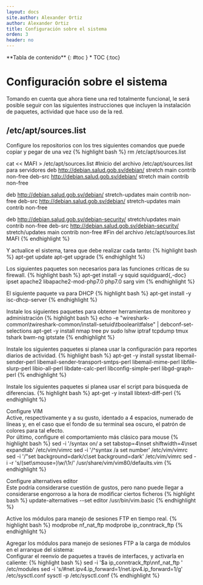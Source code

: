 ```yaml
---
layout: docs
site.author: Alexander Ortiz
author: Alexander Ortiz
title: Configuración sobre el sistema
orden: 3
header: no
---
```


<div class="panel radius" markdown="1">
**Tabla de contenido**
{: #toc }
*  TOC
{:toc}
</div>

# Configuración sobre el sistema

Tomando en cuenta que ahora tiene una red totalmente funcional, le será posible seguir con las siguientes instrucciones que incluyen la instalación de paquetes, actividad que hace uso de la red.

## /etc/apt/sources.list
Configure los repositorios con los tres siguientes comandos que puede copiar y pegar de una vez
{% highlight bash %}
rm /etc/apt/sources.list

cat << MAFI > /etc/apt/sources.list 
#Inicio del archivo /etc/apt/sources.list para servidores
deb http://debian.salud.gob.sv/debian/ stretch main contrib non-free
deb-src http://debian.salud.gob.sv/debian/ stretch main contrib non-free

deb http://debian.salud.gob.sv/debian/ stretch-updates main contrib non-free
deb-src http://debian.salud.gob.sv/debian/ stretch-updates main contrib non-free

deb http://debian.salud.gob.sv/debian-security/ stretch/updates main contrib non-free
deb-src http://debian.salud.gob.sv/debian-security/ stretch/updates main contrib non-free
#Fin del archivo /etc/apt/sources.list
MAFI
{% endhighlight %}

Y actualice el sistema, tarea que debe realizar cada tanto:
{% highlight bash %}
apt-get update
apt-get upgrade 
{% endhighlight %}

Los siguientes paquetes son necesarios para las funciones críticas de su firewall.
{% highlight bash %}
apt-get install -y squid squidguard{,-doc} ipset apache2 libapache2-mod-php7.0 php7.0 sarg vim
{% endhighlight %}

El siguiente paquete va para DHCP
{% highlight bash %}
apt-get install -y isc-dhcp-server
{% endhighlight %}

Instale los siguientes paquetes para obtener herramientas de monitoreo y administración
{% highlight bash %}
echo -e "wireshark-common\twireshark-common/install-setuid\tboolean\tfalse" | debconf-set-selections
apt-get -y install nmap tree pv sudo lshw iptraf tcpdump tmux tshark bwm-ng iptstate 
{% endhighlight %}

Instale los siguientes paquetes si planea usar la configuración para reportes diarios de actividad.
{% highlight bash %}
apt-get -y install sysstat libemail-sender-perl libemail-sender-transport-smtps-perl libemail-mime-perl libfile-slurp-perl libio-all-perl libdate-calc-perl libconfig-simple-perl libgd-graph-perl 
{% endhighlight %}

Instale los siguientes paquetes si planea usar el script para búsqueda de diferencias. 
{% highlight bash %}
apt-get -y install libtext-diff-perl
{% endhighlight %}

Configure VIM  
Active, respectivamente y a su gusto, identado a 4 espacios, numerado de líneas y, en el caso que el fondo de su terminal sea oscuro, el patrón de colores para tal efecto.  
Por último, configure el comportamiento más clásico para mouse
{% highlight bash %}
sed -i '/syntax on/ a set tabstop=4\nset shiftwidth=4\nset expandtab' /etc/vim/vimrc
sed -i '/^syntax /a set number' /etc/vim/vimrc
sed -i '/\"set background=dark/c\set background=dark' /etc/vim/vimrc
sed -i -r 's/(set\smouse=)\w/\1r/' /usr/share/vim/vim80/defaults.vim
{% endhighlight %}

Configure alternatives editor  
Este podría considerarse cuestión de gustos, pero nano puede llegar a considerarse engorroso a la hora de modificar ciertos ficheros
{% highlight bash %}
update-alternatives --set editor /usr/bin/vim.basic
{% endhighlight %}

Active los módulos para manejo de sesiones FTP en tiempo real.
{% highlight bash %}
modprobe nf_nat_ftp
modprobe ip_conntrack_ftp
{% endhighlight %}

Agregar los módulos para manejo de sesiones FTP  a la carga de módulos en el arranque del sistema:  
Configurar el reenvío de paquetes a través de interfaces, y activarla en caliente:
{% highlight bash %}
sed -i '$a ip_conntrack_ftp\nnf_nat_ftp ' /etc/modules
sed -i 's/#net.ipv4.ip_forward=1/net.ipv4.ip_forward=1/g' /etc/sysctl.conf
sysctl -p /etc/sysctl.conf
{% endhighlight %}

